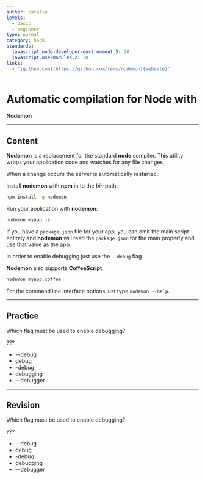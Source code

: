 ```yaml
---
author: catalin
levels:
  - basic
  - beginner
type: normal
category: hack
standards:
  javascript.node-developer-environment.5: 20
  javascript.use-modules.2: 20
links:
  - '[github.com](https://github.com/remy/nodemon){website}'
---
```


# Automatic compilation for Node with 

**Nodemon**


---

## Content

**Nodemon** is a replacement for the standard **node** compiler. This utility wraps your application code and watches for any file changes.

When a change occurs the server is automatically restarted.

Install **nodemon** with **npm** in to the *bin* path:

```bash
npm install -g nodemon

```

Run your application with **nodemon**:

```bash
nodemon myapp.js
```

If you have a `package.json` file for your app, you can omit the main script entirely and **nodemon** will read the `package.json` for the main property and use that value as the app.

In order to enable debugging just use the `--debug` flag.

**Nodemon** also supports **CoffeeScript**:

```bash
nodemon myapp.coffee

```

For the command line interface options just type `nodemon --help`.


---

## Practice

Which flag must be used to enable debugging?

???

* --debug
* debug
* -debug
* debugging
* --debugger


---

## Revision

Which flag must be used to enable debugging?

???

* --debug
* debug
* -debug
* debugging
* --debugger
